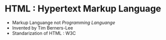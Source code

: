# HTML : Hypertext Markup Language

- Markup Languange not *Programming Languange*
- Invented by Tim Berners-Lee
- Standarization of HTML : W3C